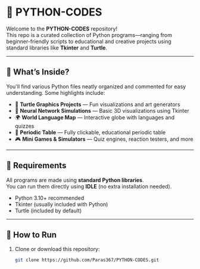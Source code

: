 # 🐍 PYTHON-CODES

Welcome to the **PYTHON-CODES** repository!  
This repo is a curated collection of Python programs—ranging from beginner-friendly scripts to educational and creative projects using standard libraries like **Tkinter** and **Turtle**.

---

## 📁 What’s Inside?

You'll find various Python files neatly organized and commented for easy understanding. Some highlights include:

- 🎨 **Turtle Graphics Projects** — Fun visualizations and art generators  
- 🧠 **Neural Network Simulations** — Basic 3D visualizations using Tkinter  
- 🌍 **World Language Map** — Interactive globe with languages and quizzes  
- 🧪 **Periodic Table** — Fully clickable, educational periodic table  
- 🎮 **Mini Games & Simulators** — Quiz engines, reaction testers, and more

---

## 🔧 Requirements

All programs are made using **standard Python libraries**.  
You can run them directly using **IDLE** (no extra installation needed).

- Python 3.10+ recommended
- Tkinter (usually included with Python)
- Turtle (included by default)

---

## 🚀 How to Run

1. Clone or download this repository:
   ```bash
   git clone https://github.com/Paras367/PYTHON-CODES.git
